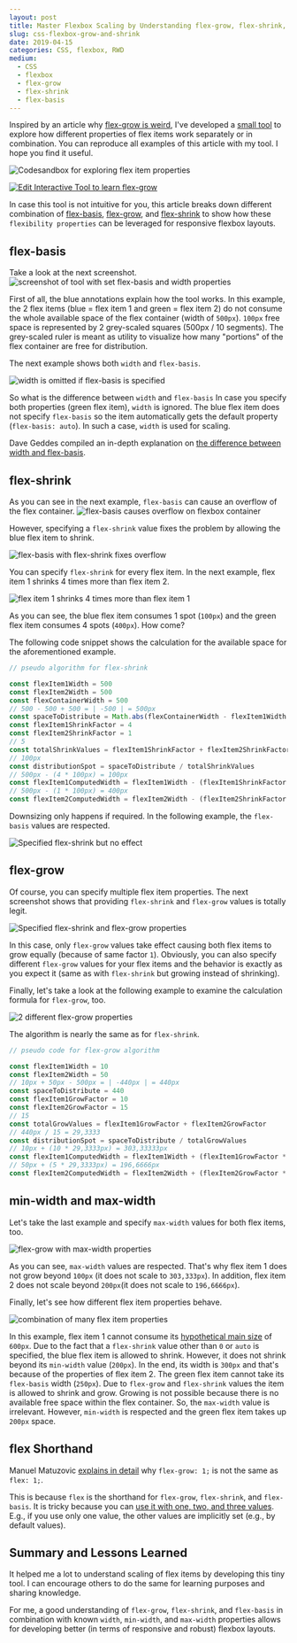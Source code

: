 ```yaml
---
layout: post
title: Master Flexbox Scaling by Understanding flex-grow, flex-shrink, and flex-basis
slug: css-flexbox-grow-and-shrink
date: 2019-04-15
categories: CSS, flexbox, RWD
medium:
  - CSS
  - flexbox
  - flex-grow
  - flex-shrink
  - flex-basis
---
```


Inspired by an article why [flex-grow is weird](https://css-tricks.com/flex-grow-is-weird/), I've developed a [small tool](https://qqq3mv5rvw.codesandbox.io/) to explore how different properties of flex items work separately or in combination. You can reproduce all examples of this article with my tool. I hope you find it useful.

![Codesandbox for exploring flex item properties](../images/flexbox-grow-shrink/screenshot-codesandbox.jpg)

[![Edit Interactive Tool to learn flex-grow](https://codesandbox.io/static/img/play-codesandbox.svg)](https://codesandbox.io/s/qqq3mv5rvw?fontsize=14)

In case this tool is not intuitive for you, this article breaks down different combination of [flex-basis](https://www.w3.org/TR/css-flexbox-1/#flex-basis-property), [flex-grow](https://www.w3.org/TR/css-flexbox-1/#flex-grow-property), and [flex-shrink](https://www.w3.org/TR/css-flexbox-1/#flex-shrink-property) to show how these `flexibility properties` can be leveraged for responsive flexbox layouts.

## flex-basis

Take a look at the next screenshot.
![screenshot of tool with set flex-basis and width properties](../images/flexbox-grow-shrink/flex-basis.jpg)

First of all, the blue annotations explain how the tool works. In this example, the 2 flex items (blue = flex item 1 and green = flex item 2) do not consume the whole available space of the flex container (width of `500px`).  `100px` free space is represented by 2 grey-scaled squares (500px / 10 segments). The grey-scaled ruler is meant as utility to visualize how many &quot;portions&quot; of the flex container are free for distribution.

The next example shows both `width` and `flex-basis`.

![width is omitted if flex-basis is specified](../images/flexbox-grow-shrink/flex-basis-with-width.jpg)

So what is the difference between `width` and `flex-basis` In case you specify both properties (green flex item), `width` is ignored. The blue flex item does not specify `flex-basis` so the item automatically gets the default property (`flex-basis: auto`). In such a case, `width` is used for scaling.

Dave Geddes compiled an in-depth explanation on [the difference between width and flex-basis](https://gedd.ski/post/the-difference-between-width-and-flex-basis/).

## flex-shrink

As you can see in the next example, `flex-basis` can cause an overflow of the flex container.
![flex-basis causes overflow on flexbox container](../images/flexbox-grow-shrink/flex-basis-overflow.jpg)

However, specifying a `flex-shrink` value fixes the problem by allowing the blue flex item to shrink.

![flex-basis with flex-shrink fixes overflow](../images/flexbox-grow-shrink/flex-shrink.jpg)

You can specify `flex-shrink` for every flex item. In the next example, flex item 1 shrinks 4 times more than flex item 2.

![flex item 1 shrinks 4 times more than flex item 1](../images/flexbox-grow-shrink/flex-shrink-multiple.jpg)

As you can see, the blue flex item consumes 1 spot (`100px`) and the green flex item consumes 4 spots (`400px`). How come?

The following code snippet shows the calculation for the available space for the aforementioned example.

```javascript
// pseudo algorithm for flex-shrink

const flexItem1Width = 500
const flexItem2Width = 500
const flexContainerWidth = 500
// 500 - 500 + 500 = | -500 | = 500px
const spaceToDistribute = Math.abs(flexContainerWidth - flexItem1Width + flexItem2Width)
const flexItem1ShrinkFactor = 4
const flexItem2ShrinkFactor = 1
// 5
const totalShrinkValues = flexItem1ShrinkFactor + flexItem2ShrinkFactor
// 100px
const distributionSpot = spaceToDistribute / totalShrinkValues
// 500px - (4 * 100px) = 100px
const flexItem1ComputedWidth = flexItem1Width - (flexItem1ShrinkFactor * distributionSpot)
// 500px - (1 * 100px) = 400px
const flexItem2ComputedWidth = flexItem2Width - (flexItem2ShrinkFactor * distributionSpot)
```

Downsizing only happens if required. In the following example, the `flex-basis` values are respected.

![Specified flex-shrink but no effect](../images/flexbox-grow-shrink/flex-shrink-no-effect.jpg)

## flex-grow

Of course, you can specify multiple flex item properties. The next screenshot shows that providing `flex-shrink` and `flex-grow` values is totally legit.

![Specified flex-shrink and flex-grow properties](../images/flexbox-grow-shrink/flex-shrink-and-flex-grow.jpg)

In this case, only `flex-grow` values take effect causing both flex items to grow equally (because of same factor `1`). Obviously, you can also specify different `flex-grow` values for your flex items and the behavior is exactly as you expect it (same as with `flex-shrink` but growing instead of shrinking).

Finally, let's take a look at the following example to examine the calculation formula for `flex-grow`, too.

![2 different flex-grow properties](../images/flexbox-grow-shrink/flex-grow.jpg)

The algorithm is nearly the same as for `flex-shrink`.

```javascript
// pseudo code for flex-grow algorithm

const flexItem1Width = 10
const flexItem2Width = 50
// 10px + 50px - 500px = | -440px | = 440px
const spaceToDistribute = 440
const flexItem1GrowFactor = 10
const flexItem2GrowFactor = 15
// 15
const totalGrowValues = flexItem1GrowFactor + flexItem2GrowFactor
// 440px / 15 = 29,3333
const distributionSpot = spaceToDistribute / totalGrowValues
// 10px + (10 * 29,3333px) = 303,33333px
const flexItem1ComputedWidth = flexItem1Width + (flexItem1GrowFactor * distributionSpot)
// 50px + (5 * 29,3333px) = 196,6666px
const flexItem2ComputedWidth = flexItem2Width + (flexItem2GrowFactor * distributionSpot)
```

## min-width and max-width

Let's take the last example and specify `max-width` values for both flex items, too.

![flex-grow with max-width properties](../images/flexbox-grow-shrink/flex-grow-max-width.jpg)

As you can see, `max-width` values are respected. That's why flex item 1 does not grow beyond `100px` (it does not scale to `303,333px`). In addition, flex item 2 does not scale beyond `200px`(it does not scale to `196,6666px`).

Finally, let's see how different flex item properties behave.

![combination of many flex item properties](../images/flexbox-grow-shrink/combination.jpg)

In this example, flex item 1 cannot consume its [hypothetical main size](https://gedd.ski/post/the-difference-between-width-and-flex-basis/) of `600px`. Due to the fact that a `flex-shrink` value other than `0` or `auto` is specified, the blue flex item is allowed to shrink. However, it does not shrink beyond its `min-width` value (`200px`). In the end, its width is `300px` and that's because of the properties of flex item 2. The green flex item cannot take its `flex-basis` width (`250px`). Due to `flex-grow` and `flex-shrink` values the item is allowed to shrink and grow. Growing is not possible because there is no available free space within the flex container. So, the `max-width` value is irrelevant. However, `min-width` is respected and the green flex item takes up `200px` space.

## flex Shorthand

Manuel Matuzovic [explains in detail](https://css-tricks.com/flex-grow-is-weird/) why `flex-grow: 1;` is not the same as `flex: 1;`.

This is because `flex` is the shorthand for `flex-grow`, `flex-shrink`, and `flex-basis`. It is tricky because you can [use it with one, two, and three values](https://developer.mozilla.org/en-US/docs/Web/CSS/flex#Syntax). E.g., if you use only one value, the other values are implicitly set (e.g., by default values).

## Summary and Lessons Learned

It helped me a lot to understand scaling of flex items by developing this tiny tool. I can encourage others to do the same for learning purposes and sharing knowledge.

For me, a good understanding of `flex-grow`, `flex-shrink`, and `flex-basis` in combination with known `width`, `min-width`, and `max-width` properties allows for developing better (in terms of responsive and robust) flexbox layouts.